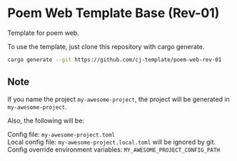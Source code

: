 # Poem Web Template Base (Rev-01)

Template for poem web.

To use the template, just clone this repository with cargo generate.

```sh
cargo generate --git https://github.com/cj-template/poem-web-rev-01
```

## Note

If you name the project `my-awesome-project`, the project will be generated in `my-awesome-project`.

Also, the following will be:

Config file: `my-awesome-project.toml`  
Local config file: `my-awesome-project.local.toml` will be ignored by git.  
Config override environment variables: `MY_AWESOME_PROJECT_CONFIG_PATH`